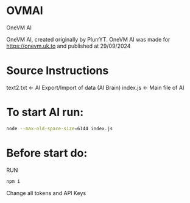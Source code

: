 # OVMAI
OneVM AI

OneVM AI, created originally by PlurrYT.
OneVM AI was made for https://onevm.uk.to and published at 29/09/2024

# Source Instructions
text2.txt <- AI Export/Import of data (AI Brain)
index.js <- Main file of AI

# To start AI run:
```bash
node --max-old-space-size=6144 index.js
```

# Before start do:
RUN
```bash
npm i
```
Change all tokens and API Keys
